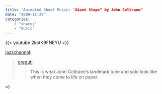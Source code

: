 ```yaml
---
title: "Animated Sheet Music: "Giant Steps" by John Coltrane"
date: "2009-11-25"
categories:
    - "shares"
    - "music"
---
```


{{< youtube 2kotK9FNEYU >}}

[jazzchannel](http://jazzchannel.tumblr.com/post/244191627/greguti-this-is-what-john-coltranes-landmark):

> [greguti](http://greguti.tumblr.com/post/243723534/this-is-what-john-coltranes-landmark-tune-and):
>
> > This is what John Coltrane’s landmark tune and solo look like when they come to life on paper.

\=)
